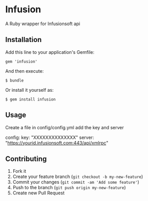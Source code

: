 # Infusion

A Ruby wrapper for Infusionsoft api

## Installation

Add this line to your application's Gemfile:

    gem 'infusion'

And then execute:

    $ bundle

Or install it yourself as:

    $ gem install infusion

## Usage
Create a file in config/config.yml add the key and server

  config:
	key: "XXXXXXXXXXXXXX"
	server: "https://yourid.infusionsoft.com:443/api/xmlrpc"

## Contributing

1. Fork it
2. Create your feature branch (`git checkout -b my-new-feature`)
3. Commit your changes (`git commit -am 'Add some feature'`)
4. Push to the branch (`git push origin my-new-feature`)
5. Create new Pull Request

